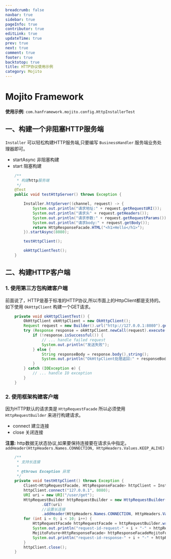 ```yaml
---
breadcrumb: false
navbar: true
sidebar: true
pageInfo: true
contributor: true
editLink: true
updateTime: true
prev: true
next: true
comment: true
footer: true
backtotop: true
title: HTTP协议使用示例
category: Mojito
---
```


# Mojito Framework

**使用示例**: `com.hanframework.mojito.config.HttpInstallerTest`

## 一、构建一个非阻塞HTTP服务端

`Installer` 可以轻松构建HTTP服务端,只要编写 `BusinessHandler` 服务端业务处理器即可。

- startAsync 非阻塞构建
- start 阻塞构建

```java
    /**
     * 构建http服务端
     */
    @Test
    public void testHttpServer() throws Exception {

        Installer.httpServer((channel, request) -> {
            System.out.println("请求地址:" + request.getRequestURI());
            System.out.println("请求头" + request.getHeaders());
            System.out.println("请求参数:" + request.getRequestParams());
            System.out.println("请求body:" + request.getBody());
            return HttpResponseFacade.HTML("<h1>Hello</h1>");
        }).startAsync(8080);

        testHttpClient();

        okHttpClientTest();
    }
```

## 二、构建HTTP客户端

### 1. 使用第三方包构建客户端

前面说了，HTTP是基于标准的HTTP协议,所以市面上的HttpClient都是支持的。如下使用 `OkHttpClient` 构建一个GET请求。

```java
    private void okHttpClientTest() {
        OkHttpClient okHttpClient = new OkHttpClient();
        Request request = new Builder().url("http://127.0.0.1:8080").get().build();
        try (Response response = okHttpClient.newCall(request).execute()) {
            if (!response.isSuccessful()) {
                // ... handle failed request
                System.out.println("发送失败");
            } else {
                String responseBody = response.body().string();
                System.out.println("OkHttpClient处理返回:" + responseBody);
            }
        } catch (IOException e) {
            // ... handle IO exception
        }
    }

```

### 2. 使用框架构建客户端
因为HTTP默认的请求类是 `HttpRequestFacade` 所以必须使用 `HttpRequestBuilder` 来进行构建请求。

- connect 建立连接
- close   关闭连接

**注意:**
http数据无状态协议,如果要保持连接要在请求头中指定。
`addHeader(HttpHeaders.Names.CONNECTION, HttpHeaders.Values.KEEP_ALIVE)`

```java
    /**
     * 支持长连接
     *
     * @throws Exception 异常
     */
    private void testHttpClient() throws Exception {
        Client<HttpRequestFacade, HttpResponseFacade> httpClient = Installer.httpClient();
        httpClient.connect("127.0.0.1", 8080);
        URI uri = new URI("/user/get");
        HttpRequestBuilder httpRequestBuilder = new HttpRequestBuilder()
                .GET(uri)
                //设置长连接
                .addHeader(HttpHeaders.Names.CONNECTION, HttpHeaders.Values.KEEP_ALIVE);
        for (int i = 0; i < 10; i++) {
            HttpRequestFacade httpRequestFacade = httpRequestBuilder.wrapBuild();
            System.out.println("request-id-request-" + i + "-" + httpRequestFacade.getId());
            MojitoFuture<HttpResponseFacade> httpResponseFacadeMojitoFuture = httpClient.sendAsync(httpRequestFacade);
            System.out.println("request-id-response-" + i + "-" + httpResponseFacadeMojitoFuture.get().getId());
        }
        httpClient.close();
    }
```
